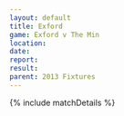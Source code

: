 ```yaml
---
layout: default
title: Exford
game: Exford v The Min
location: 
date: 
report: 
result: 
parent: 2013 Fixtures
---
```


{% include matchDetails %}
